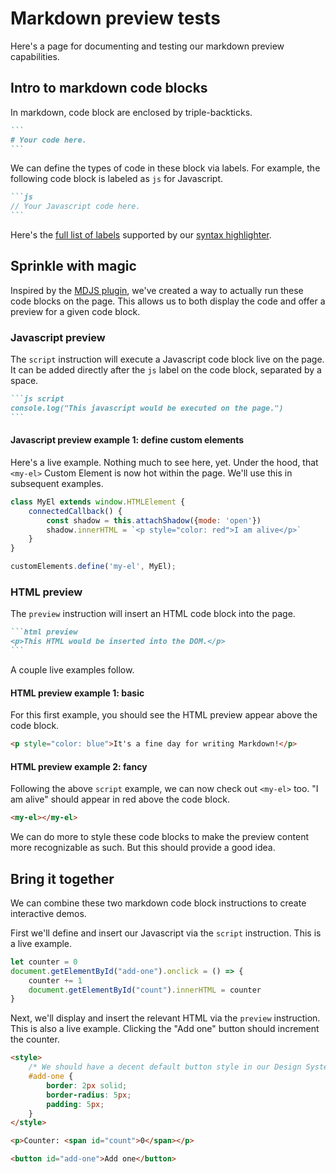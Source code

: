 # Markdown preview tests

Here's a page for documenting and testing our markdown preview capabilities.

## Intro to markdown code blocks

In markdown, code block are enclosed by triple-backticks.

````markdown
```
# Your code here.
```
````

We can define the types of code in these block via labels. For example, the following code block is labeled as `js` for Javascript.


````markdown
```js
// Your Javascript code here.
```
````

Here's the [full list of labels](https://github.com/highlightjs/highlight.js/blob/main/SUPPORTED_LANGUAGES.md) supported by our [syntax highlighter](https://highlightjs.org/).

## Sprinkle with magic

Inspired by the [MDJS plugin](https://rocket.modern-web.dev/docs/eleventy-plugins/mdjs-unified/), we've created a way to actually run these code blocks on the page. This allows us to both display the code and offer a preview for a given code block.

### Javascript preview

The `script` instruction will execute a Javascript code block live on the page. It can be added directly after the `js` label on the code block, separated by a space.

````markdown
```js script
console.log("This javascript would be executed on the page.")
```
````

#### Javascript preview example 1: define custom elements

Here's a live example. Nothing much to see here, yet. Under the hood, that `<my-el>` Custom Element is now hot within the page. We'll use this in subsequent examples.

```js script
class MyEl extends window.HTMLElement {
    connectedCallback() {
        const shadow = this.attachShadow({mode: 'open'})
        shadow.innerHTML = `<p style="color: red">I am alive</p>`
    }
}

customElements.define('my-el', MyEl);
```

### HTML preview

The `preview` instruction will insert an HTML code block into the page. 

````markdown
```html preview
<p>This HTML would be inserted into the DOM.</p>
```
````

A couple live examples follow.

#### HTML preview example 1: basic

For this first example, you should see the HTML preview appear above the code block.

```html preview
<p style="color: blue">It's a fine day for writing Markdown!</p>
```

#### HTML preview example 2: fancy

Following the above `script` example, we can now check out `<my-el>` too. "I am alive" should appear in red above the code block.

```html preview
<my-el></my-el>
```

We can do more to style these code blocks to make the preview content more recognizable as such. But this should provide a good idea.

## Bring it together

We can combine these two markdown code block instructions to create interactive demos.

First we'll define and insert our Javascript via the `script` instruction. This is a live example.

```js script
let counter = 0
document.getElementById("add-one").onclick = () => {
    counter += 1
    document.getElementById("count").innerHTML = counter
}
```

Next, we'll display and insert the relevant HTML via the `preview` instruction. This is also a live example. Clicking the "Add one" button should increment the counter.

```html preview
<style>
    /* We should have a decent default button style in our Design System! */
    #add-one {
        border: 2px solid;
        border-radius: 5px;
        padding: 5px;
    }
</style>

<p>Counter: <span id="count">0</span></p>

<button id="add-one">Add one</button>
```